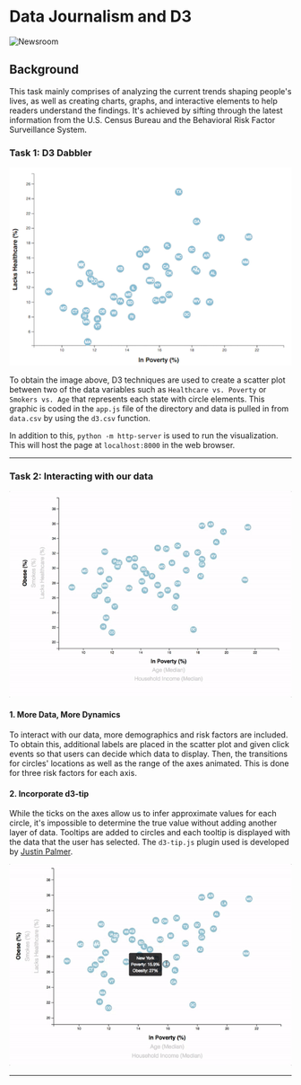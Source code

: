 # Data Journalism and D3

![Newsroom](https://media.giphy.com/media/v2xIous7mnEYg/giphy.gif)

## Background

This task mainly comprises of analyzing the current trends shaping people's lives, as well as creating charts, graphs, and interactive elements to help readers understand the findings. It's achieved by sifting through the latest information from the U.S. Census Bureau and the Behavioral Risk Factor Surveillance System.

### Task 1: D3 Dabbler

![4-scatter](Images/4-scatter.jpg)

To obtain the image above, D3 techniques are used to create a scatter plot between two of the data variables such as `Healthcare vs. Poverty` or `Smokers vs. Age` that represents each state with circle elements. This graphic is coded in the `app.js` file of the directory and data is pulled in from `data.csv` by using the `d3.csv` function.

In addition to this, `python -m http-server` is used to run the visualization. This will host the page at `localhost:8000` in the web browser.
- - -

### Task 2: Interacting with our data

![7-animated-scatter](Images/7-animated-scatter.gif)

#### 1. More Data, More Dynamics

To interact with our data, more demographics and risk factors are included. To obtain this, additional labels are placed in the scatter plot and given click events so that users can decide which data to display. Then, the transitions for circles' locations as well as the range of the axes animated. This is done for three risk factors for each axis.

#### 2. Incorporate d3-tip

While the ticks on the axes allow us to infer approximate values for each circle, it's impossible to determine the true value without adding another layer of data. Tooltips are added to circles and each tooltip is displayed  with the data that the user has selected. The `d3-tip.js` plugin used is developed by [Justin Palmer](https://github.com/Caged).

![8-tooltip](Images/8-tooltip.gif)
- - -
